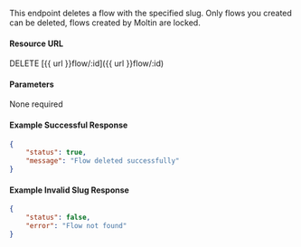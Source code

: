 <!--
@title Delete flow by slug
@author Moltin Ltd
@description Deletes a flow with a given slug
@order 15.9

@sidebar 1
@family Flow
@rate No
@auth Yes
@format JSON
@http DELETE
@version beta
-->
This endpoint deletes a flow with the specified slug. Only flows you created can be deleted, flows created by Moltin are locked.

#### Resource URL
DELETE [{{ url }}flow/:id]({{ url }}flow/:id)


#### Parameters
None required

<!--code-->
#### Example Successful Response
``` json
{
    "status": true,
    "message": "Flow deleted successfully"
}
```


#### Example Invalid Slug Response
``` json
{
    "status": false,
    "error": "Flow not found"
}
```
<!--/code-->